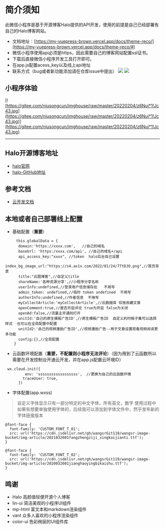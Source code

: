 # 简介须知

此微信小程序是基于开源博客Halo提供的API开发，使用的前提是自己已经部署有自己的Halo博客网站。
- 文档地址：[https://my-vuepress-brown.vercel.app/docs/theme-reco/](https://my-vuepress-brown.vercel.app/docs/theme-reco/#)
- 微信小程序使用api必须是https，因此需要自己的博客网站配置ssl证书。
- 下载后直接微信小程序开发工具打开即可。
- 在app.js配置acess_key以及线上api地址
-  联系方式（bug或者新功能添加请在仓库issue中提出）
![](https://img.shields.io/badge/%E5%BE%AE%E4%BF%A1-NLB_404-brightgreen)
![](https://img.shields.io/badge/%E5%85%AC%E4%BC%97%E5%8F%B7-云图博客网-yellowgreen)

## 小程序体验
[![https://gitee.com/niusongcun/imghouse/raw/master/20220204/z6Nuj*1!Jc43.jpg](https://gitee.com/niusongcun/imghouse/raw/master/20220204/z6Nuj*1!Jc43.jpg)](https://gitee.com/niusongcun/imghouse/raw/master/20220204/z6Nuj*1!Jc43.jpg)

-----


## Halo开源博客地址

- [halo官网](https://halo.run/)
- [halo-GitHub地址](https://github.com/halo-dev/halo)

## 参考文档

- [云开发文档](https://developers.weixin.qq.com/miniprogram/dev/wxcloud/basis/getting-started.html)

## 本地或者自己部署线上配置

- 基础配置（**重要**）

```
     this.globalData = {
      domain:'https://xxxx.com',   //自己的域名
      baseUrl: 'https:/xxxx.com/api', //自己的域名+/api
      api_access_key:"xxxx", //token  halo后台自己设置
      index_bg_image_url:"https://s4.ax1x.com/2022/01/24/7TtDJO.png",//首页背景
      title:"云图博客",//自定义title
      shareName:'各种资源分享',//小程序分享名称
      userInfo:undefined,//登录用户信息储存处   不用写
      admin_token: undefined,//临时 token undefined  不用写
      authorInfo:undefined,//作者信息  不用写
      myCollectArticle:'myCollectArticle',//云数据库 存放收藏文章
      openComment:true,//是否开启评论 true为开启 false为关闭
      openAd:false,//流量主开通则打开
      unitId:'自己的原生模板广告ID',//原生模板广告ID  自定义的时候子集可以选择样式  也可以在全局配置中配置
      unitId2:'自己的视频激励广告ID',//视频激励广告--用于文章设置观看视频阅读更多功能
      config:{},//全局配置  
    }
```


- 云函数环境配置（**重要，不配置则小程序无法评论**）（因为用到了云函数所以需要在开发控制台开通云开发，并在app.js配置云环境ID）

```
 wx.cloud.init({
		 env: 'ssssssssssssssssss',  //更换为自己的云函数环境
        traceUser: true,
      })
```

-  字体配置(app.wxss)

>自定义字体显示只有一部分特定的中文字体，所有英文，数字
> 使用过程中如果有想要单独使用字体的，后续我可以添加到字体文件中，然乎发布新的字体链接版本

```
@font-face {
  font-family: 'CUSTOM_FONT_T_01';
  src: url('https://cdn.jsdelivr.net/gh/wangsrGit119/wangsr-image-bucket/img-article/2021032601fangzhengziji_xingkaijianti.ttf');
}

@font-face {
  font-family: 'CUSTOM_FONT_T_02';
  src: url('https://cdn.jsdelivr.net/gh/wangsrGit119/wangsr-image-bucket/img-article/2020032601jianghaoyingbikaishu.ttf');
}

```

## 鸣谢
 - Halo 高颜值轻便开源个人博客
 - lin-ui 简洁美观的小程序UI组件
 - mp-html 富文本和markdown渲染组件
 - vant 众多人喜欢的小程序渲染组件
 -  color-ui 色彩绚丽的UI组件库